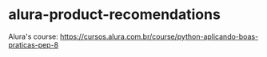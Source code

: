 # alura-product-recomendations
Alura's course: https://cursos.alura.com.br/course/python-aplicando-boas-praticas-pep-8
